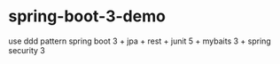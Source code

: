 # spring-boot-3-demo

use ddd pattern
spring boot 3 + jpa + rest + junit 5 + mybaits 3 + spring security 3
